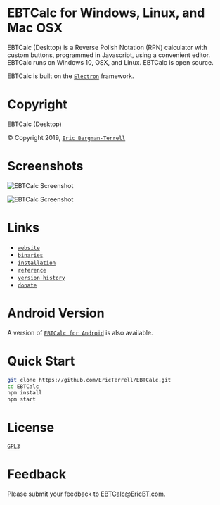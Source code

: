 # EBTCalc for Windows, Linux, and Mac OSX

EBTCalc (Desktop) is a Reverse Polish Notation (RPN) calculator with custom buttons, programmed in Javascript, using a convenient editor. EBTCalc runs on Windows 10, OSX, and Linux. EBTCalc is open source.

EBTCalc is built on the [`Electron`](https://github.com/electron/electron) framework.

# Copyright

EBTCalc (Desktop)

&#169; Copyright 2019, [`Eric Bergman-Terrell`](https://www.ericbt.com)

# Screenshots

![`EBTCalc Screenshot`](https://www.ericbt.com/uploaded_images/ebtcalc_github.png "EBTCalc Screenshot, Main Window")

![`EBTCalc Screenshot`](https://www.ericbt.com/uploaded_images/ebtcalc_github_2.png "EBTCalc Screenshot, Edit Window")

# Links

* [`website`](https://www.ericbt.com/ebtcalc_electron)
* [`binaries`](https://www.ericbt.com/ebtcalc_electron/download)
* [`installation`](https://www.ericbt.com/ebtcalc_electron/installation)
* [`reference`](https://www.ericbt.com/ebtcalc_electron/reference)
* [`version history`](https://www.ericbt.com/ebtcalc_electron/versionhistory)
* [`donate`](https://www.ericbt.com/ebtcalc_electron/donate)

# Android Version

A version of [`EBTCalc for Android`](https://www.ericbt.com/ebtcalc) is also available.

# Quick Start

```sh
git clone https://github.com/EricTerrell/EBTCalc.git
cd EBTCalc
npm install
npm start
```

# License

[`GPL3`](https://www.gnu.org/licenses/gpl-3.0.en.html)

# Feedback

Please submit your feedback to EBTCalc@EricBT.com.